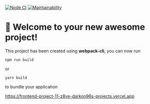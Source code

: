 [![Node CI](https://github.com/Darkon96/frontend-project-11/actions/workflows/nodejs.yml/badge.svg)](https://github.com/Darkon96/frontend-project-11/actions/workflows/nodejs.yml)
[![Maintainability](https://api.codeclimate.com/v1/badges/a5d255c33a7d9085b93f/maintainability)](https://codeclimate.com/github/Darkon96/frontend-project-11/maintainability)
# 🚀 Welcome to your new awesome project!

This project has been created using **webpack-cli**, you can now run

```
npm run build
```

or

```
yarn build
```

to bundle your application

https://frontend-project-11-z8ve-darkon96s-projects.vercel.app